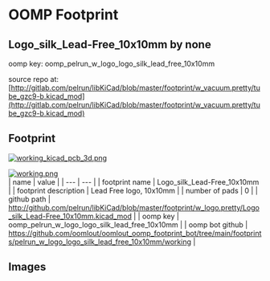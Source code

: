 # OOMP Footprint  
## Logo_silk_Lead-Free_10x10mm  by none  
  
oomp key: oomp_pelrun_w_logo_logo_silk_lead_free_10x10mm  
  
source repo at: [http://gitlab.com/pelrun/libKiCad/blob/master/footprint/w_vacuum.pretty/tube_gzc9-b.kicad_mod](http://gitlab.com/pelrun/libKiCad/blob/master/footprint/w_vacuum.pretty/tube_gzc9-b.kicad_mod)  
## Footprint  
  
[![working_kicad_pcb_3d.png](working_kicad_pcb_3d_600.png)](working_kicad_pcb_3d.png)  
  
[![working.png](working_600.png)](working.png)  
| name | value | 
| --- | --- | 
| footprint name | Logo_silk_Lead-Free_10x10mm | 
| footprint description | Lead Free logo, 10x10mm | 
| number of pads | 0 | 
| github path | http://github.com/pelrun/libKiCad/blob/master/footprint/w_logo.pretty/Logo_silk_Lead-Free_10x10mm.kicad_mod | 
| oomp key | oomp_pelrun_w_logo_logo_silk_lead_free_10x10mm | 
| oomp bot github | https://github.com/oomlout/oomlout_oomp_footprint_bot/tree/main/footprints/pelrun_w_logo_logo_silk_lead_free_10x10mm/working | 
## Images  
